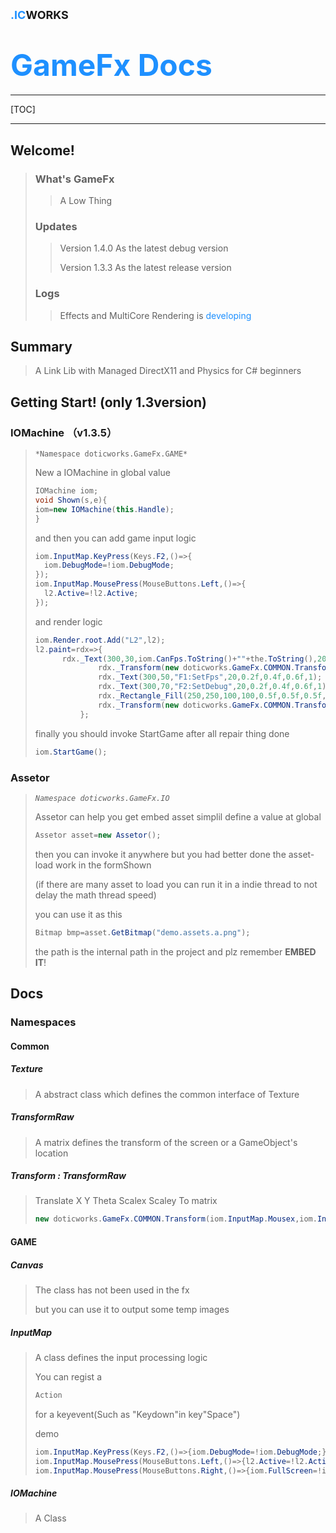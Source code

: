 

<font size=4 color=dodgerblue>.IC</font><font size=4 >WORKS</font>
------
# <font size=1000 color=Dodgerblue>GameFx Docs</font>

------

[TOC]

------

## Welcome!


> ### What's GameFx
>
> > A Low Thing
>
> ### Updates
>
> > Version 1.4.0 As the latest debug version
> >
> > Version 1.3.3 As the latest release version
>
> ### Logs
>
> > Effects and MultiCore Rendering is <font color=dodgerblue>developing</font>

## Summary

> A Link Lib with Managed DirectX11 and Physics for C# beginners

## Getting Start! (only 1.3version)

### IOMachine （v1.3.5）

> `*Namespace doticworks.GameFx.GAME*`
>
> New a IOMachine in global value
>
> ```c#
> IOMachine iom;
> void Shown(s,e){
> iom=new IOMachine(this.Handle);
> }
> ```
>
> and then you can add game input logic
>
> ```c#
> iom.InputMap.KeyPress(Keys.F2,()=>{
> 	iom.DebugMode=!iom.DebugMode;
> });
> iom.InputMap.MousePress(MouseButtons.Left,()=>{
> 	l2.Active=!l2.Active;
> });
> ```
>
> and render logic
>
> ```c#
> iom.Render.root.Add("L2",l2);
> l2.paint=rdx=>{
> 		rdx._Text(300,30,iom.CanFps.ToString()+""+the.ToString(),20,0.2f,0.4f,0.6f,1);
> 				rdx._Transform(new doticworks.GameFx.COMMON.Transform(iom.InputMap.Mousex,iom.InputMap.Mousey,the,1,1));
> 				rdx._Text(300,50,"F1:SetFps",20,0.2f,0.4f,0.6f,1);
> 				rdx._Text(300,70,"F2:SetDebug",20,0.2f,0.4f,0.6f,1);
> 				rdx._Rectangle_Fill(250,250,100,100,0.5f,0.5f,0.5f,1f);
> 				rdx._Transform(new doticworks.GameFx.COMMON.Transform(0,0,0,1,1));
> 			};
> ```
>
> finally you should invoke StartGame after all repair thing done
>
> ```C#
> iom.StartGame();
> ```
>
> 

### Assetor

>*`Namespace doticworks.GameFx.IO`*
>
>Assetor can help you get embed asset simplil
>define a value at global
>
>```C#
>Assetor asset=new Assetor();
>```
>
>then you can invoke it anywhere   but you had better done the asset-load work in the formShown
>
>(if there are many asset to load   you can run it in a indie thread to not delay the math thread speed)
>
>you can use it as this
>
>```c#
>Bitmap bmp=asset.GetBitmap("demo.assets.a.png");
>```
>
>the path is the internal path in the project    and plz remember **EMBED IT**!

## **Docs**

### Namespaces

#### Common

##### Texture

> A abstract class which defines the common interface of Texture



##### TransformRaw

> A matrix defines the transform of the screen or a GameObject's location

##### Transform : TransformRaw

> Translate X Y Theta Scalex Scaley To matrix
>
> ``` c#
> new doticworks.GameFx.COMMON.Transform(iom.InputMap.Mousex,iom.InputMap.Mousey,the,1,1)  //new a Transform
> ```
>

#### GAME

##### Canvas

> The class has not been used in the fx 
>
> but you can use it to output some temp images

##### InputMap

> A class defines the input processing logic
>
> You can regist a 
>
> ```c#
> Action
> ```
>
> for a keyevent(Such as "Keydown"in key"Space")
>
> demo
>
> ```c#
> iom.InputMap.KeyPress(Keys.F2,()=>{iom.DebugMode=!iom.DebugMode;});
> iom.InputMap.MousePress(MouseButtons.Left,()=>{l2.Active=!l2.Active;});
> iom.InputMap.MousePress(MouseButtons.Right,()=>{iom.FullScreen=!iom.FullScreen; });
> ```

##### IOMachine

> A Class



